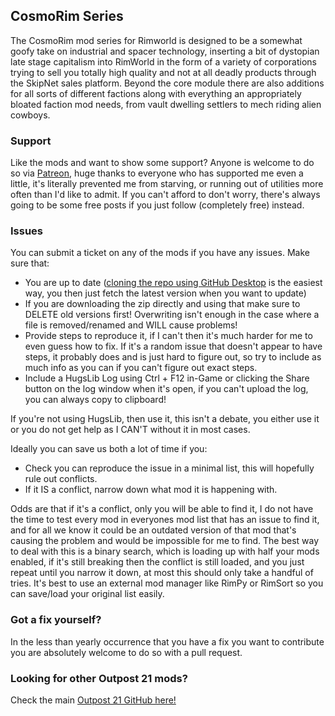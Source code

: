 ## CosmoRim Series
The CosmoRim mod series for Rimworld is designed to be a somewhat goofy take on industrial and spacer technology, inserting a bit of dystopian late stage capitalism into RimWorld in the form of a variety of corporations trying to sell you totally high quality and not at all deadly products through the SkipNet sales platform. Beyond the core module there are also additions for all sorts of different factions along with everything an appropriately bloated faction mod needs, from vault dwelling settlers to mech riding alien cowboys.

### Support
Like the mods and want to show some support? Anyone is welcome to do so via [Patreon](https://www.patreon.com/neronix17), huge thanks to everyone who has supported me even a little, it's literally prevented me from starving, or running out of utilities more often than I'd like to admit. If you can't afford to don't worry, there's always going to be some free posts if you just follow (completely free) instead.

### Issues
You can submit a ticket on any of the mods if you have any issues. Make sure that:
- You are up to date ([cloning the repo using GitHub Desktop](https://docs.github.com/en/desktop/adding-and-cloning-repositories/cloning-and-forking-repositories-from-github-desktop) is the easiest way, you then just fetch the latest version when you want to update)
- If you are downloading the zip directly and using that make sure to DELETE old versions first! Overwriting isn't enough in the case where a file is removed/renamed and WILL cause problems!
- Provide steps to reproduce it, if I can't then it's much harder for me to even guess how to fix. If it's a random issue that doesn't appear to have steps, it probably does and is just hard to figure out, so try to include as much info as you can if you can't figure out exact steps.
- Include a HugsLib Log using Ctrl + F12 in-Game or clicking the Share button on the log window when it's open, if you can't upload the log, you can always copy to clipboard!

If you're not using HugsLib, then use it, this isn't a debate, you either use it or you do not get help as I CAN'T without it in most cases.

Ideally you can save us both a lot of time if you:
- Check you can reproduce the issue in a minimal list, this will hopefully rule out conflicts.
- If it IS a conflict, narrow down what mod it is happening with.

Odds are that if it's a conflict, only you will be able to find it, I do not have the time to test every mod in everyones mod list that has an issue to find it, and for all we know it could be an outdated version of that mod that's causing the problem and would be impossible for me to find. The best way to deal with this is a binary search, which is loading up with half your mods enabled, if it's still breaking then the conflict is still loaded, and you just repeat until you narrow it down, at most this should only take a handful of tries. It's best to use an external mod manager like RimPy or RimSort so you can save/load your original list easily.

### Got a fix yourself?
In the less than yearly occurrence that you have a fix you want to contribute you are absolutely welcome to do so with a pull request.

### Looking for other Outpost 21 mods?
Check the main [Outpost 21 GitHub here!](https://github.com/Outpost-21)
